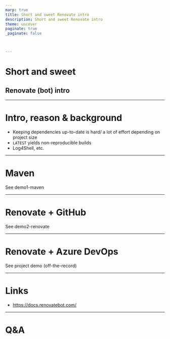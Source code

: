 ```yaml
---
marp: true
title: Short and sweet Renovate intro
description: Short and sweet Renovate intro
theme: uncover
paginate: true
_paginate: false



---
```


# Short and sweet

## Renovate (bot) intro

---

# Intro, reason & background

  * Keeping dependencies up-to-date is hard/ a lot of effort depending on project size
  * `LATEST` yields non-reproducible builds
  * Log4Shell, etc.

---

# Maven

See demo1-maven

<!-- mvn versions:display-dependency-updates -->

---

# Renovate + GitHub

See demo2-renovate

<!--
docker run --rm -v "$(pwd)/config.js:/usr/src/app/config.js" -e RENOVATE_TOKEN=${TOKEN} renovate/renovate
 -->

---

# Renovate + Azure DevOps

See project demo (off-the-record)

---

# Links

* https://docs.renovatebot.com/

---

# Q&A